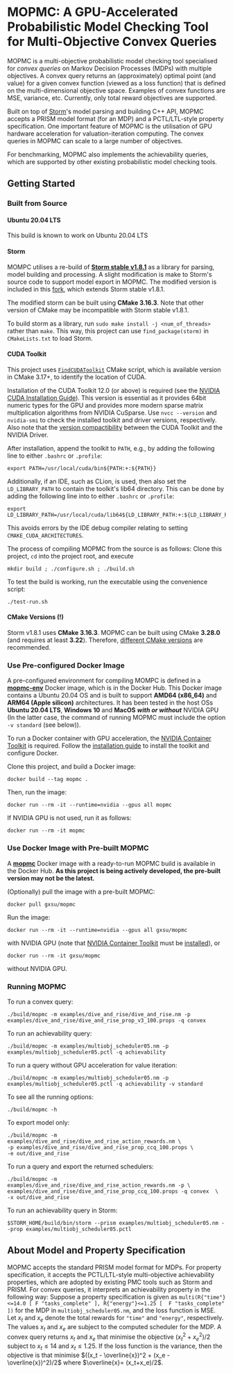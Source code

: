 # MOPMC: A GPU-Accelerated Probabilistic Model Checking Tool for Multi-Objective Convex Queries

MOPMC is a multi-objective probabilistic model checking tool specialised for _convex queries_ on
Markov Decision Processes (MDPs) with multiple objectives.
A convex query returns an (approximately) optimal point (and value) for a given convex function (viewed as a loss function)
that is defined on the multi-dimensional objective space.
Examples of convex functions are MSE, variance, etc.
Currently, only total reward objectives are supported.


Built on top of [Storm](https://www.stormchecker.org)'s model parsing and building C++ API,
MOPMC accepts a PRISM model format (for an MDP) and a PCTL/LTL-style property specification.
One important feature of MOPMC is the utilisation of GPU hardware acceleration for valuation-iteration computing.
The convex queries in MOPMC can scale to a large number of objectives.

For benchmarking, MOPMC also implements the achievability queries, which are supported by other existing probabilistic model checking tools.


## Getting Started

### Built from Source

#### Ubuntu 20.04 LTS
This build is known to work on Ubuntu 20.04 LTS

#### Storm
MOMPC utilises a re-build of [**Storm stable v1.8.1**](https://github.com/moves-rwth/storm/tree/3f74f3e59acfba3b61c686af01a864962d44af97) as a library for parsing, 
model building and processing. 
A slight modification is make to Storm's source code to support model export in MOPMC. 
The modified version is included in this [fork](https://github.com/gxshub/storm/tree/mopmc-dep), which extends Storm stable v1.8.1.

The modified storm can be built using **CMake 3.16.3**. Note that other version of CMake may be incompatible with Storm stable v1.8.1.

To build storm as a library, run `sudo make install -j <num_of_threads>` rather than `make`. 
This way, this project can use `find_package(storm)` in `CMakeLists.txt` to load Storm.


#### CUDA Toolkit

This project uses [`FindCUDAToolkit`](https://cmake.org/cmake/help/latest/module/FindCUDAToolkit.html) CMake script, which is available version in CMake 3.17+, to identify the location of CUDA.

Installation of the CUDA Toolkit 12.0 (or above) is required (see the
[NVIDIA CUDA Installation Guide](https://docs.nvidia.com/cuda/cuda-installation-guide-linux/)).
This version is essential as it provides 64bit numeric types for the GPU and provides more modern
sparse matrix multiplication algorithms from NVIDIA CuSparse.
Use `nvcc --version` and `nvidia-smi` to check the installed toolkit and driver versions, respectively. Also note that the [version compactibility](https://docs.nvidia.com/deploy/cuda-compatibility/#minor-version-compatibility) between the CUDA Toolkit and the NVIDIA Driver.
<!--
```
+---------------------------------------------------------------------------------------+
| NVIDIA-SMI 525.125.06             Driver Version: 525.125.06   CUDA Version: 12.2     |
+-----------------------------------------+----------------------+----------------------+
```
-->
After installation, append the toolkit to `PATH`, e.g., by adding the following line to either `.bashrc` or `.profile`:
```shell
export PATH=/usr/local/cuda/bin${PATH:+:${PATH}}
```

Additionally, if an IDE, such as CLion, is used, then also set the `LD_LIBRARY_PATH` to contain the toolkit's lib64 directory. This can be done by adding the following line into to  either `.bashrc` or `.profile`:
```shell
export LD_LIBRARY_PATH=/usr/local/cuda/lib64${LD_LIBRARY_PATH:+:${LD_LIBRARY_PATH}}
```
This avoids errors by the IDE debug compiler relating to setting `CMAKE_CUDA_ARCHITECTURES`.

The process of compiling MOPMC from the source is as follows:
Clone this project, `cd` into the project root, and execute

```shell
mkdir build ; ./configure.sh ; ./build.sh
```
To test the	 build is working, run the executable using the convenience script:
```shell
./test-run.sh
```

#### CMake Versions (!)
Storm v1.8.1 uses **CMake 3.16.3**. MOPMC can be built using CMake **3.28.0** (and requires at least **3.22**).
Therefore, [different CMake versions](https://cmake.org/download/) are recommended.

### Use Pre-configured Docker Image
A pre-configured environment for compiling MOMPC is defined in a [__mopmc-env__](https://hub.docker.com/r/gxsu/mopmc-env)
Docker image, which is in the Docker Hub.
This Docker image contains a Ubuntu 20.04 OS and is built to support __AMD64 (x86_64)__ and __ARM64 (Apple silicon)__ architectures.
It has been tested in the host OSs __Ubuntu 20.04 LTS__, __Windows 10__ and __MacOS__ ___with or without___ NVIDIA GPU
(In the latter case, the command of running MOPMC must include the option `-v standard` (see below)).

To run a Docker container with GPU acceleration, the
[NVIDIA Container Toolkit](https://docs.nvidia.com/datacenter/cloud-native/container-toolkit/latest/index.html) is required.
Follow the
[installation guide](https://docs.nvidia.com/datacenter/cloud-native/container-toolkit/latest/install-guide.html)
to install the toolkit and configure Docker.

Clone this project, and build a Docker image:
```shell
docker build --tag mopmc .
```
Then, run the image:
```shell
docker run --rm -it --runtime=nvidia --gpus all mopmc
```
If NVIDIA GPU is not used, run it as follows:
```shell
docker run --rm -it mopmc
```
<!---
Pull the image:
```shell
docker pull gxsu/mopmc-env
```
Clone this project and run the Docker container as follows:
```shell
export hostdir=<path to this project's directory>
export sharedir=/root/mopmc
docker run --mount type=bind,source=$hostdir,target=$sharedir --rm -it --runtime=nvidia --gpus all gxsu/mopmc-env
```
If GPU acceleration is not used, the last command should be: 
```shell
docker run --mount type=bind,source=$hostdir,target=$sharedir --rm -it gxsu/mopmc-env
```
Then, in the Docker container, build MOPMC as follows:
```shell
cd ~ ; mkdir build ; ./configure.sh ; ./build.sh
```
If the host OS is Windows, use the following command to convert some characters before building MOPMC:
```shell
sed -i -e 's/\r$//' ./configure.sh ./build.sh
```
-->

### Use Docker Image with Pre-built MOPMC
A [__mopmc__](https://hub.docker.com/repository/docker/gxsu/mopmc/general) Docker image
with a ready-to-run MOPMC build is available in the Docker Hub.
__As this project is being actively developed, the pre-built version may not be the latest.__

(Optionally) pull the image with a pre-built MOPMC:
```shell
docker pull gxsu/mopmc
```
Run the image:
```shell
docker run --rm -it --runtime=nvidia --gpus all gxsu/mopmc
```
with NVIDIA GPU (note that [NVIDIA Container Toolkit](https://docs.nvidia.com/datacenter/cloud-native/container-toolkit/latest/index.html) must be [installed](https://docs.nvidia.com/datacenter/cloud-native/container-toolkit/latest/install-guide.html)), or
```shell
docker run --rm -it gxsu/mopmc
```
without NVIDIA GPU.


### Running MOPMC
To run a convex query:
```shell
./build/mopmc -m examples/dive_and_rise/dive_and_rise.nm -p examples/dive_and_rise/dive_and_rise_prop_v3_100.props -q convex 
```
To run an achievability query:
```shell
./build/mopmc -m examples/multiobj_scheduler05.nm -p examples/multiobj_scheduler05.pctl -q achievability
```
To run a query without GPU acceleration for value iteration:
```shell
./build/mopmc -m examples/multiobj_scheduler05.nm -p examples/multiobj_scheduler05.pctl -q achievability -v standard
```
To see all the running options:
```shell
./build/mopmc -h
```

To export model only:
```shell
./build/mopmc -m examples/dive_and_rise/dive_and_rise_action_rewards.nm \
-p examples/dive_and_rise/dive_and_rise_prop_ccq_100.props \
-e out/dive_and_rise
```

To run a query and export the returned schedulers:
```shell
./build/mopmc -m examples/dive_and_rise/dive_and_rise_action_rewards.nm -p \
examples/dive_and_rise/dive_and_rise_prop_ccq_100.props -q convex  \
-x out/dive_and_rise
```

To run an achievability query in Storm:
```shell
$STORM_HOME/build/bin/storm --prism examples/multiobj_scheduler05.nm --prop examples/multiobj_scheduler05.pctl
```

## About Model and Property Specification
MOPMC accepts the standard PRISM model format for MDPs. For property specification,
it accepts the PCTL/LTL-style multi-objective achievability properties,
which are adopted by existing PMC tools such as Storm and PRISM.
For convex queries, it interprets an achievability property in the following way:
Suppose a property specification is given as
```multi(R{"time"}<=14.0 [ F "tasks_complete" ], R{"energy"}<=1.25 [  F "tasks_complete" ])```
for the MDP in `multiobj_scheduler05.nm`, and the loss function is MSE.
Let $x_t$ and $x_e$ denote the total rewards for `"time"` and `"energy"`, respectively.
The values $x_t$ and $x_e$ are subject to the computed scheduler for the MDP.
A convex query returns $x_t$ and $x_e$ that minimise the objective $(x_t^2 + x_e^2)/2$ subject to $x_t\leq 14$ and $x_t\leq 1.25$.
If the loss function is the variance, then the objective is
that minimise $((x_t - \overline{x})^2 + (x_e - \overline{x})^2)/2$ where $\overline{x}= (x_t+x_e)/2$.